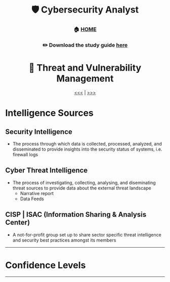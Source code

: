 <div align='center'>

# 🛡️ Cybersecurity Analyst

### 🏠 [HOME](README.md)
### ✏️ Download the study guide [here](https://comptiacdn.azureedge.net/webcontent/docs/default-source/exam-objectives/comptia-cysa-cs0-002-exam-objectives-(6-0).pdf?sfvrsn=86668f47_2)

# 👻 Threat and Vulnerability Management
[<<<](part5.md) | [>>>](part2.md)

</div>

# Intelligence Sources

## Security Intelligence
+ The process through which data is collected, processed, analyzed, and disseminated to provide insights into the security status of systems, i.e. firewall logs
## Cyber Threat Intelligence
+ The process of investigating, collecting, analysing, and diseminating threat sources to provide data about the external threat landscape
  - Narrative report
  - Data Feeds

## CISP | ISAC (Information Sharing & Analysis Center)
+ A not-for-profit group set  up to share sector specific threat intelligence and security best practices amongst its members

 - - -

 # Confidence Levels
  
  
 - - -
